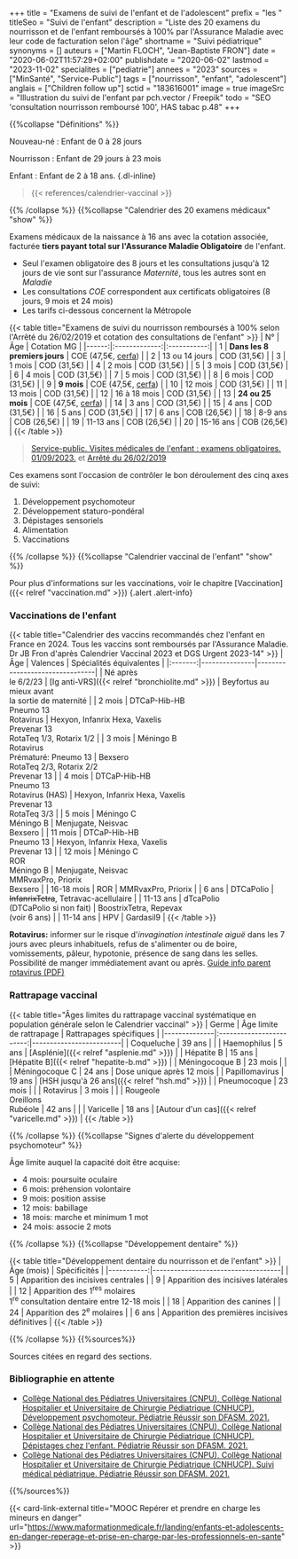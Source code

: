 +++
title = "Examens de suivi de l'enfant et de l'adolescent"
prefix = "les "
titleSeo = "Suivi de l'enfant"
description = "Liste des 20 examens du nourrisson et de l'enfant remboursés à 100% par l'Assurance Maladie avec leur code de facturation selon l'âge"
shortname = "Suivi pédiatrique"
synonyms = []
auteurs = ["Martin FLOCH", "Jean-Baptiste FRON"]
date = "2020-06-02T11:57:29+02:00"
publishdate = "2020-06-02"
lastmod = "2023-11-02"
specialites = ["pediatrie"]
annees = "2023"
sources = ["MinSanté", "Service-Public"]
tags = ["nourrisson", "enfant", "adolescent"]
anglais = ["Children follow up"]
sctid = "183616001"
image = true
imageSrc = "Illustration du suivi de l'enfant par pch.vector / Freepik"
todo = "SEO 'consultation nourrisson remboursé 100', HAS tabac p.48"
+++

{{%collapse "Définitions" %}}

Nouveau-né
: Enfant de 0 à 28 jours

Nourrisson
: Enfant de 29 jours à 23 mois

Enfant
: Enfant de 2 à 18 ans.
{.dl-inline}

> {{< references/calendrier-vaccinal >}}

{{% /collapse %}}
{{%collapse "Calendrier des 20 examens médicaux" "show" %}}

Examens médicaux de la naissance à 16 ans avec la cotation associée, facturée **tiers payant total sur l'Assurance Maladie Obligatoire** de l'enfant.

- Seul l'examen obligatoire des 8 jours et les consultations jusqu'à 12 jours de vie sont sur l'assurance *Maternité*, tous les autres sont en *Maladie*
- Les consultations *COE* correspondent aux certificats obligatoires (8 jours, 9 mois et 24 mois)  
- Les tarifs ci-dessous concernent la Métropole

{{< table title="Examens de suivi du nourrisson remboursés à 100% selon l'Arrêté du 26/02/2019 et cotation des consultations de l'enfant" >}}
| N°    | Âge           | Cotation MG |
|------:|:-------------:|:-----------:|
| 1     | **Dans les 8 premiers jours** | COE (47,5€, [cerfa](https://www.formulaires.service-public.fr/gf/cerfa_12596.do)) |
| 2     | 13 ou 14 jours | COD (31,5€) |
| 3     | 1 mois | COD (31,5€) |
| 4     | 2 mois | COD (31,5€) |
| 5     | 3 mois | COD (31,5€) |
| 6     | 4 mois | COD (31,5€) |
| 7     | 5 mois | COD (31,5€) |
| 8     | 6 mois | COD (31,5€) |
| 9     | **9 mois** | COE (47,5€, [cerfa](https://www.formulaires.service-public.fr/gf/cerfa_12597.do)) |
| 10    | 12 mois | COD (31,5€) |
| 11    | 13 mois | COD (31,5€) |
| 12    | 16 à 18 mois | COD (31,5€) |
| 13    | **24 ou 25 mois** | COE (47,5€, [cerfa](https://www.formulaires.service-public.fr/gf/cerfa_12598.do)) |
| 14    | 3 ans | COD (31,5€) |
| 15    | 4 ans | COD (31,5€) |
| 16    | 5 ans | COD (31,5€) |
| 17    | 6 ans | COB (26,5€) |
| 18    | 8-9 ans | COB (26,5€) |
| 19    | 11-13 ans | COB (26,5€) |
| 20    | 15-16 ans | COB (26,5€) |
{{< /table >}}

> [Service-public. Visites médicales de l'enfant : examens obligatoires. 01/09/2023.](https://www.service-public.fr/particuliers/vosdroits/F967) et [Arrêté du 26/02/2019](https://www.legifrance.gouv.fr/loda/id/JORFTEXT000038175215/)

Ces examens sont l'occasion de contrôler le bon déroulement des cinq axes de suivi:

1. Développement psychomoteur
2. Développement staturo-pondéral
3. Dépistages sensoriels
4. Alimentation
5. Vaccinations

{{% /collapse %}}
{{%collapse "Calendrier vaccinal de l'enfant" "show" %}}

Pour plus d'informations sur les vaccinations, voir le chapitre [Vaccination]({{< relref "vaccination.md" >}})
{.alert .alert-info}

### Vaccinations de l'enfant

{{< table title="Calendrier des vaccins recommandés chez l'enfant en France en 2024. Tous les vaccins sont remboursés par l'Assurance Maladie. Dr JB Fron d'après Calendrier Vaccinal 2023 et DGS Urgent 2023-14" >}}
| Âge     | Valences      | Spécialités équivalentes       |
|:-------:|---------------|--------------------------------|
| Né après<br>le 6/2/23 | [Ig anti-VRS]({{< relref "bronchiolite.md" >}}) | Beyfortus au mieux avant<br>la sortie de maternité |
| 2 mois  | DTCaP-Hib-HB<br>Pneumo 13<br>Rotavirus | Hexyon, Infanrix Hexa, Vaxelis<br>Prevenar 13<br>RotaTeq 1/3, Rotarix 1/2 |
| 3 mois  | Méningo B<br>Rotavirus<br>Prématuré: Pneumo 13 | Bexsero<br>RotaTeq 2/3, Rotarix 2/2<br>Prevenar 13 |
| 4 mois  | DTCaP-Hib-HB<br>Pneumo 13<br>Rotavirus (HAS) | Hexyon, Infanrix Hexa, Vaxelis<br>Prevenar 13<br>RotaTeq 3/3 |
| 5 mois  | Méningo C<br>Méningo B | Menjugate, Neisvac<br>Bexsero |
| 11 mois | DTCaP-Hib-HB<br>Pneumo 13 | Hexyon, Infanrix Hexa, Vaxelis<br>Prevenar 13 |
| 12 mois | Méningo C<br>ROR<br>Méningo B | Menjugate, Neisvac<br>MMRvaxPro, Priorix<br>Bexsero |
| 16-18 mois | ROR        | MMRvaxPro, Priorix             |
| 6 ans   | DTCaPolio     | ~~InfanrixTetra~~, Tetravac-acellulaire |
| 11-13 ans   | dTcaPolio<br>(DTCaPolio si non fait)       | BoostrixTetra, Repevax<br>(voir 6 ans)    |
| 11-14 ans   | HPV       | Gardasil9                      |
{{< /table >}}

**Rotavirus:** informer sur le risque d'*invagination intestinale aiguë* dans les 7 jours avec pleurs inhabituels, refus de s'alimenter ou de boire, vomissements, pâleur, hypotonie, présence de sang dans les selles. Possibilité de manger immédiatement avant ou après. [Guide info parent rotavirus (PDF)](https://solidarites-sante.gouv.fr/IMG/pdf/rotavirus-vaccination-qr-public_nov22.pdf)

### Rattrapage vaccinal

{{< table title="Âges limites du rattrapage vaccinal systématique en population générale selon le Calendrier vaccinal" >}}
| Germe        | Âge limite de rattrapage | Rattrapages spécifiques |
|--------------|:------------------------:|-------------------------|
| Coqueluche   | 39 ans                   |                         |
| Haemophilus  | 5 ans                    | [Asplénie]({{< relref "asplenie.md" >}}) |
| Hépatite B   | 15 ans                   | [Hépatite B]({{< relref "hepatite-b.md" >}}) |
| Méningocoque B | 23 mois                |                         |
| Méningocoque C | 24 ans                 | Dose unique après 12 mois |
| Papillomavirus | 19 ans                 | [HSH jusqu'à 26 ans]({{< relref "hsh.md" >}}) |
| Pneumocoque  | 23 mois                  |                         |
| Rotavirus    | 3 mois                   |                         |
| Rougeole<br>Oreillons<br>Rubéole | 42 ans |                       |
| Varicelle    | 18 ans                   | [Autour d'un cas]({{< relref "varicelle.md" >}}) |
{{< /table >}}

{{% /collapse %}}
{{%collapse "Signes d'alerte du développement psychomoteur" %}}

Âge limite auquel la capacité doit être acquise:

- 4 mois: poursuite oculaire
- 6 mois: préhension volontaire
- 9 mois: position assise
- 12 mois: babillage
- 18 mois: marche et minimum 1 mot
- 24 mois: associe 2 mots

{{% /collapse %}}
{{%collapse "Développement dentaire" %}}

{{< table title="Développement dentaire du nourrisson et de l'enfant" >}}
| Âge (mois) | Spécificités                       |
|-----------:|------------------------------------|
|          5 | Apparition des incisives centrales |
|          9 | Apparition des incisives latérales |
|         12 | Apparition des 1<sup>res</sup> molaires<br>1<sup>re</sup> consultation dentaire entre 12-18 mois |
|         18 | Apparition des canines             |
|         24 | Apparition des 2<sup>e</sup> molaires |
|      6 ans | Apparition des premières incisives définitives |
{{< /table >}}

{{% /collapse %}}
{{%sources%}}

Sources citées en regard des sections.

### Bibliographie en attente

- [Collège National des Pédiatres Universitaires (CNPU), Collège National Hospitalier et Universitaire de Chirurgie Pédiatrique (CNHUCP). Développement psychomoteur. Pédiatrie Réussir son DFASM. 2021.](https://www.pedia-univ.fr/deuxieme-cycle/referentiel/croissance-developpement/developpement-psychomoteur)
- [Collège National des Pédiatres Universitaires (CNPU), Collège National Hospitalier et Universitaire de Chirurgie Pédiatrique (CNHUCP). Dépistages chez l'enfant. Pédiatrie Réussir son DFASM. 2021.](https://www.pedia-univ.fr/deuxieme-cycle/referentiel/croissance-developpement/depistages-lenfant)
- [Collège National des Pédiatres Universitaires (CNPU), Collège National Hospitalier et Universitaire de Chirurgie Pédiatrique (CNHUCP). Suivi médical pédiatrique. Pédiatrie Réussir son DFASM. 2021.](https://www.pedia-univ.fr/deuxieme-cycle/referentiel/croissance-developpement/suivi-medical-pediatrique)

{{%/sources%}}

{{< card-link-external title="MOOC Repérer et prendre en charge les mineurs en danger" url="https://www.maformationmedicale.fr/landing/enfants-et-adolescents-en-danger-reperage-et-prise-en-charge-par-les-professionnels-en-sante" >}}
